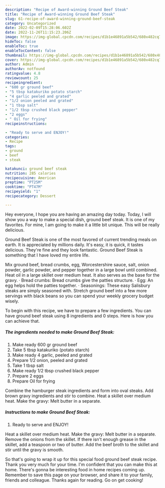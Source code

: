 ```yaml
---
description: "Recipe of Award-winning Ground Beef Steak"
title: "Recipe of Award-winning Ground Beef Steak"
slug: 61-recipe-of-award-winning-ground-beef-steak
category: Uncategorized
date: 2022-02-09T15:28:06.602Z
date: 2022-11-26T11:15:23.206Z
image: https://img-global.cpcdn.com/recipes/d1b1e46891a5b542/680x482cq70/ground-beef-steak-recipe-main-photo.jpg
hideToc: false
enableToc: true
enableTocContent: false
thumbnail: https://img-global.cpcdn.com/recipes/d1b1e46891a5b542/680x482cq70/ground-beef-steak-recipe-main-photo.jpg
cover: https://img-global.cpcdn.com/recipes/d1b1e46891a5b542/680x482cq70/ground-beef-steak-recipe-main-photo.jpg
author: Admin
authorAv: notfound
ratingvalue: 4.8
reviewcount: 25
recipeingredient:
- "600 gr ground beef"
- "5 tbsp katakuriko potato starch"
- "4 garlic peeled and grated"
- "1/2 onion peeled and grated"
- "1 tbsp salt"
- "1/2 tbsp crushed black pepper"
- "2 eggs"
- " Oil for frying"
recipeinstructions:

- "Ready to serve and ENJOY!"
categories:
- Recipe
tags:
- ground
- beef
- steak

katakunci: ground beef steak 
nutrition: 285 calories
recipecuisine: American
preptime: "PT25M"
cooktime: "PT47M"
recipeyield: "1"
recipecategory: Dessert

---
```



Hey everyone, I hope you are having an amazing day today. Today, I will show you a way to make a special dish, ground beef steak. It is one of my favorites. For mine, I am going to make it a little bit unique. This will be really delicious.

Ground Beef Steak is one of the most favored of current trending meals on earth. It is appreciated by millions daily. It's easy, it is quick, it tastes delicious. They're fine and they look fantastic. Ground Beef Steak is something that I have loved my entire life.

Mix ground beef, bread crumbs, egg, Worcestershire sauce, salt, onion powder, garlic powder, and pepper together in a large bowl until combined. Heat oil in a large skillet over medium heat. It also serves as the base for the gravy. · Bread crumbs: Bread crumbs give the patties structure. · Egg: An egg helps hold the patties together. · Seasonings: These easy Salisbury steaks are simply seasoned with. Stretch ground beef into a few more servings with black beans so you can spend your weekly grocery budget wisely.


To begin with this recipe, we have to prepare a few ingredients. You can have ground beef steak using 8 ingredients and 0 steps. Here is how you can achieve that.

<!--inarticleads1-->

##### The ingredients needed to make Ground Beef Steak:

1. Make ready 600 gr ground beef
1. Take 5 tbsp katakuriko (potato starch)
1. Make ready 4 garlic, peeled and grated
1. Prepare 1/2 onion, peeled and grated
1. Take 1 tbsp salt
1. Make ready 1/2 tbsp crushed black pepper
1. Prepare 2 eggs
1. Prepare  Oil for frying


Combine the hamburger steak ingredients and form into oval steaks. Add brown gravy ingredients and stir to combine. Heat a skillet over medium heat. Make the gravy: Melt butter in a separate. 

<!--inarticleads2-->

##### Instructions to make Ground Beef Steak:


1. Ready to serve and ENJOY!

Heat a skillet over medium heat. Make the gravy: Melt butter in a separate. Remove the onions from the skillet. If there isn&#39;t enough grease in the skillet, add a teaspoon or two of butter. Add the beef broth to the skillet and stir until the gravy is smooth. 

So that's going to wrap it up for this special food ground beef steak recipe. Thank you very much for your time. I'm confident that you can make this at home. There's gonna be interesting food in home recipes coming up. Remember to save this page on your browser, and share it to your family, friends and colleague. Thanks again for reading. Go on get cooking!

